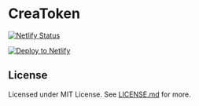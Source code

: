 # CreaToken

[![Netlify Status](https://api.netlify.com/api/v1/badges/a01b36e7-0c87-4645-845a-bcaaf063b561/deploy-status)](https://app.netlify.com/sites/creative-token-share/deploys)

[![Deploy to Netlify](https://www.netlify.com/img/deploy/button.svg)](https://app.netlify.com/start/deploy?repository=https://github.com/RyanFitzgerald/devblog)

## License

Licensed under MIT License. See [LICENSE.md](LICENSE.md) for more.
